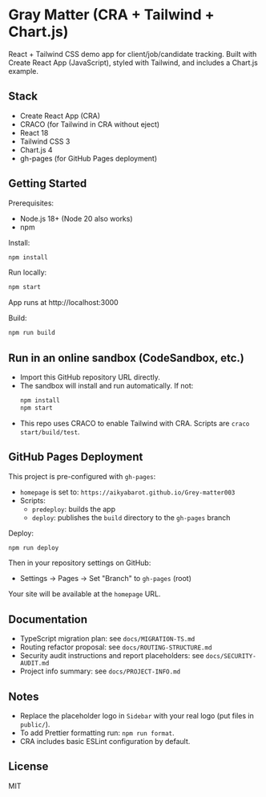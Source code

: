 # Gray Matter (CRA + Tailwind + Chart.js)

React + Tailwind CSS demo app for client/job/candidate tracking. Built with Create React App (JavaScript), styled with Tailwind, and includes a Chart.js example.

## Stack

- Create React App (CRA)
- CRACO (for Tailwind in CRA without eject)
- React 18
- Tailwind CSS 3
- Chart.js 4
- gh-pages (for GitHub Pages deployment)

## Getting Started

Prerequisites:
- Node.js 18+ (Node 20 also works)
- npm

Install:
```bash
npm install
```

Run locally:
```bash
npm start
```
App runs at http://localhost:3000

Build:
```bash
npm run build
```

## Run in an online sandbox (CodeSandbox, etc.)

- Import this GitHub repository URL directly.
- The sandbox will install and run automatically. If not:
  ```bash
  npm install
  npm start
  ```
- This repo uses CRACO to enable Tailwind with CRA. Scripts are `craco start/build/test`.

## GitHub Pages Deployment

This project is pre-configured with `gh-pages`:
- `homepage` is set to: `https://aikyabarot.github.io/Grey-matter003`
- Scripts:
  - `predeploy`: builds the app
  - `deploy`: publishes the `build` directory to the `gh-pages` branch

Deploy:
```bash
npm run deploy
```

Then in your repository settings on GitHub:
- Settings → Pages → Set "Branch" to `gh-pages` (root)

Your site will be available at the `homepage` URL.

## Documentation

- TypeScript migration plan: see `docs/MIGRATION-TS.md`
- Routing refactor proposal: see `docs/ROUTING-STRUCTURE.md`
- Security audit instructions and report placeholders: see `docs/SECURITY-AUDIT.md`
- Project info summary: see `docs/PROJECT-INFO.md`

## Notes

- Replace the placeholder logo in `Sidebar` with your real logo (put files in `public/`).
- To add Prettier formatting run: `npm run format`.
- CRA includes basic ESLint configuration by default.

## License

MIT